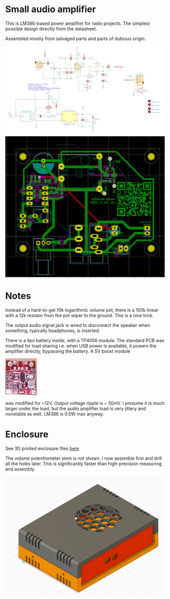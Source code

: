 # Small audio amplifier

This is LM386-based power amplifier for radio projects. The simplest possible design directly from the datasheet. 

Assembled mostly from salvaged parts and parts of dubious origin.

<img src="schematic.png" width="600"/>
<img src="pcb.png" width="600"/>

# Notes

Instead of a hard-to-get 10k logarithmic volume pot, there is a 100k linear with a 12k resistor from the pot wiper to the ground. This is a nice trick.

The output audio signal jack is wired to disconnect the speaker when something, typically headphones, is inserted.

There is a lipo battery inside, with a TP4056 module. The standard PCB was modified for load sharing i.e. when USB power is available, it powers the amplifier directly, bypassing the battery. A  5V boost module

<img src="boost-module.png" width="100"/>

was modified for ~12V. Output voltage ripple is ~ 50mV. I presume it is much larger under the load, but the audio amplifier load is very jittery and nonstable as well. LM386 is 0.5W max anyway.


# Enclosure

See 3D printed enclosure files [here](enclosure)

The volume potentiometer stem is not shown. I now assemble first and drill all the holes later. This is significantly faster than high-precision measuring and assembly. 

<img src="box.png" width="600"/>